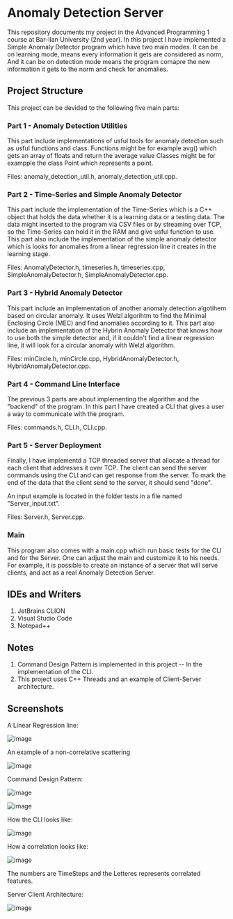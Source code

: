 # Anomaly Detection Server

This repository documents my project in the Advanced Programming 1 course at Bar-Ilan University (2nd year).
In this project I have implemented a Simple Anomaly Detector program which have two main modes. It can be on learning mode, means every information it gets are considered as norm, And it can be on detection mode means the program comapre the new information it gets to the norm and check for anomalies.

## Project Structure

This project can be devided to the following five main parts:

### Part 1 - Anomaly Detection Utilities

This part include implementations of usful tools for anomaly detection such as usful functions and class.
Functions might be for example avg() which gets an array of floats and return the average value
Classes might be for exampple the class Point which represents a point.

Files: anomaly_detection_util.h, anomaly_detection_util.cpp.

### Part 2 - Time-Series and Simple Anomaly Detector

This part include the implementation of the Time-Series which is a C++ object that holds the data whether it is a learning data or a testing data. The data might inserted to the program via CSV files or by streaming over TCP, so the Time-Series can hold it in the RAM and give usful function to use.
This part also include the implementation of the simple anomaly detector which is looks for anomalies from a linear regression line it creates in the learning stage.

Files: AnomalyDetector.h, timeseries.h, timeseries.cpp, SimpleAnomalyDetector.h, SimpleAnomalyDetector.cpp.

### Part 3 - Hybrid Anomaly Detector

This part include an implementation of another anomaly detection algotihem based on circular anomaly. It uses Welzl algorihtm to find the Minimal Enclosing Circle (MEC) and find anomalies according to it.
This part also include an implementation of the Hybrin Anomaly Detector that knows how to use both the simple detector and, if it couldn't find a linear regression line, it will look for a circular anomaly with Welzl algorithm.

Files:  minCircle.h, minCircle.cpp, HybridAnomalyDetector.h, HybridAnomalyDetector.cpp.

### Part 4 - Command Line Interface

The previous 3 parts are about implementing the algorithm and the "backend" of the program.
In this part I have created a CLI that gives a user a way to communicate with the program.

Files: commands.h, CLI.h, CLI.cpp.

### Part 5 - Server Deployment

Finally, I have implementd a TCP threaded server that allocate a thread for each client that addresses it over TCP.
The client can send the server commands using the CLI and can get response from the server.
To mark the end of the data that the client send to the server, it should send "done".

An input example is located in the folder tests in a file named "Server_input.txt".

Files: Server.h, Server.cpp.

### Main

This program also comes with a main.cpp which run basic tests for the CLI and for the Server.
One can adjust the main and customize it to his needs. For example, it is possible to create an instance of a server that will serve clients, and act as a real Anomaly Detection Server.

## IDEs and Writers

1. JetBrains CLION
2. Visual Studio Code
3. Notepad++

## Notes

1. Command Design Pattern is implemented in this project -- In the implementation of the CLI.
2. This project uses C++ Threads and an example of Client-Server architecture.

## Screenshots

A Linear Regression line:

![image](https://user-images.githubusercontent.com/72878018/121783670-a7871180-cbb8-11eb-8139-a0c5c0cbc3a4.png)


An example of a non-correlative scattering

![image](https://user-images.githubusercontent.com/72878018/121783689-c38ab300-cbb8-11eb-90ae-57da2055987b.png)


Command Design Pattern:

![image](https://user-images.githubusercontent.com/72878018/121783737-00ef4080-cbb9-11eb-86fa-1727fa95790b.png)

![image](https://user-images.githubusercontent.com/72878018/121783764-2da35800-cbb9-11eb-82ce-c0190786ec8e.png)


How the CLI looks like:

![image](https://user-images.githubusercontent.com/72878018/121783776-414ebe80-cbb9-11eb-9865-65b7429107aa.png)


How a correlation looks like:

![image](https://user-images.githubusercontent.com/72878018/121783802-64796e00-cbb9-11eb-9ec4-a0d5b697d9a8.png)

The numbers are TimeSteps and the Letteres represents correlated features.


Server Client Architecture:

![image](https://user-images.githubusercontent.com/72878018/121783836-968ad000-cbb9-11eb-875f-b5ea9d2cff9f.png)

